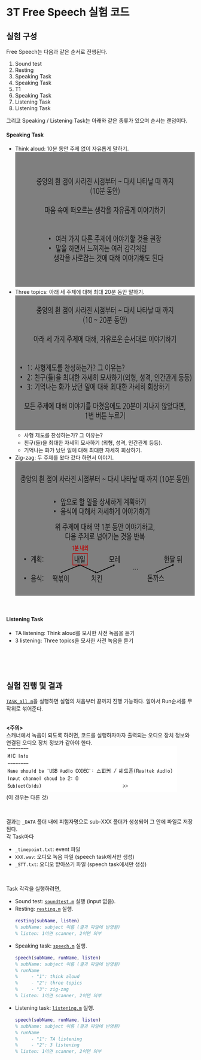 # 3T Free Speech 실험 코드
## 실험 구성
Free Speech는 다음과 같은 순서로 진행된다.  
1. Sound test
2. Resting
3. Speaking Task
4. Speaking Task
5. T1
6. Speaking Task
7. Listening Task
8. Listening Task

그리고 Speaking / Listening Task는 아래와 같은 종류가 있으며 순서는 랜덤이다.
<br/>

#### Speaking Task
- Think aloud: 10분 동안 주제 없이 자유롭게 말하기.
  <img src="https://raw.githubusercontent.com/HEO-K/Free-Speech/master/Experiment_Code/speech_3T/Instruction/TA.jpg" width="640" height="360"/>
- Three topics: 아래 세 주제에 대해 최대 20분 동안 말하기.
  <img src="https://raw.githubusercontent.com/HEO-K/Free-Speech/master/Experiment_Code/speech_3T/Instruction/3TS_withTOPIC.jpg" width="640" height="360"/>
    - 사형 제도를 찬성하는가? 그 이유는?
    - 친구(들)을 최대한 자세히 묘사하기 (외형, 성격, 인간관계 등등).
    - 기억나는 화가 났던 일에 대해 최대한 자세히 회상하기.
- Zig-zag: 두 주제를 왔다 갔다 하면서 이야기.\
  <img src="https://raw.githubusercontent.com/HEO-K/Free-Speech/master/Experiment_Code/speech_3T/Instruction/STROLL.jpg" width="640" height="360"/>
<br/>

#### Listening Task
- TA listening: Think aloud를 모사한 사전 녹음을 듣기
- 3 listening: Three topics을 모사한 사전 녹음을 듣기
<br/>
<br/>
<br/>

## 실험 진행 및 결과
[`TASK_all.m`](./TASK_all.m)을 실행하면 실험의 처음부터 끝까지 진행 가능하다. 알아서 Run순서를 무작위로 섞어준다.
<br/>
<br/>

**<주의>**\
스캐너에서 녹음이 되도록 하려면, 코드를 실행하자마자 출력되는 오디오 장치 정보와 연결된 오디오 장치 정보가 같아야 한다.
![device info](./img/audio_device.png)
<br/>
(이 경우는 다른 것)

<br/>

결과는 `_DATA` 폴더 내에 피험자명으로 sub-XXX 폴더가 생성되어 그 안에 파일로 저장된다.\
각 Task마다
- `_timepoint.txt`: event 파일
- `XXX.wav`: 오디오 녹음 파일 (speech task에서만 생성)
- `_STT.txt`: 오디오 받아쓰기 파일 (speech task에서만 생성)

<br/>

Task 각각을 실행하려면,
- Sound test: [`soundtest.m`](./soundtest.m) 실행 (input 없음).
- Resting: [`resting.m`](./resting.m) 실행.
    ```Matlab
    resting(subName, listen)
    % subName: subject 이름 (결과 파일에 반영됨)
    % listen: 1이면 scanner, 2이면 외부
    ```
- Speaking task: [`speech.m`](./speech.m) 실행.
    ```Matlab
    speech(subName, runName, listen)
    % subName: subject 이름 (결과 파일에 반영됨)
    % runName
    %     - "1": think aloud
    %     - "2": three topics
    %     - "3": zig-zag
    % listen: 1이면 scanner, 2이면 외부
    ```
- Listening task: [`listening.m`](./listening.m) 실행.
    ```Matlab
    speech(subName, runName, listen)
    % subName: subject 이름 (결과 파일에 반영됨)
    % runName
    %     - "1": TA listening
    %     - "2": 3 listening
    % listen: 1이면 scanner, 2이면 외부
    ```